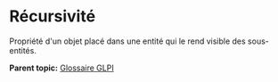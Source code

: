 Récursivité
===========

Propriété d'un objet placé dans une entité qui le rend visible des
sous-entités.

**Parent topic:** [Glossaire GLPI](../../glpi/glossary.html)
